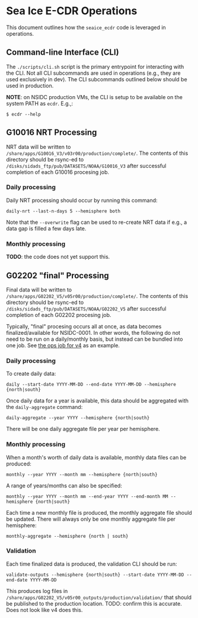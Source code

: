 # Sea Ice E-CDR Operations

This document outlines how the `seaice_ecdr` code is leveraged in operations.


## Command-line Interface (CLI)

The `./scripts/cli.sh` script is the primary entrypoint for interacting with the
CLI. Not all CLI subcommands are used in operations (e.g., they are used
exclusively in dev). The CLI subcommands outlined below should be used in
production.

**NOTE**: on NSIDC production VMs, the CLI is setup to be available on the
system PATH as `ecdr`. E.g.,:

```
$ ecdr --help
```

## G10016 NRT Processing

NRT data will be written to
`/share/apps/G10016_V3/v03r00/production/complete/`. The contents of this
directory should be rsync-ed to `/disks/sidads_ftp/pub/DATASETS/NOAA/G10016_V3`
after successful completion of each G10016 procesing job.

###  Daily processing

Daily NRT processing should occur by running this command:

```
daily-nrt --last-n-days 5 --hemisphere both
```

Note that the `--overwrite` flag can be used to re-create NRT data if e.g., a
data gap is filled a few days late.

### Monthly processing

**TODO**: the code does not yet support this.


## G02202 "final" Processing

Final data will be written to
`/share/apps/G02202_V5/v05r00/production/complete/`. The contents of this
directory should be rsync-ed to `/disks/sidads_ftp/pub/DATASETS/NOAA/G02202_V5`
after successful completion of each G02202 procesing job.

Typically, "final" procesing occurs all at once, as data becomes
finalized/available for NSIDC-0001. In other words, the following do not need to
be run on a daily/monthly basis, but instead can be bundled into one job. See
[the ops job for
v4](https://ci.jenkins-ops-2022.apps.int.nsidc.org/job/G02202_Generate_Dataset_Production)
as an example.

### Daily processing

To create daily data:

```
daily --start-date YYYY-MM-DD --end-date YYYY-MM-DD --hemisphere {north|south}
```

Once daily data for a year is available, this data should be aggregated with the
`daily-aggregate` command:

```
daily-aggregate --year YYYY --hemisphere {north|south}
```

There will be one daily aggregate file per year per hemisphere.

### Monthly processing

When a month's worth of daily data is available, monthly data files can be produced:

```
monthly --year YYYY --month mm --hemisphere {north|south}
```

A range of years/months can also be specified:


```
monthly --year YYYY --month mm --end-year YYYY --end-month MM --hemisphere {north|south}
```

Each time a new monthly file is produced, the monthly aggregate file should be
updated. There will always only be one monthly aggregate file per hemisphere:

```
monthly-aggregate --hemisphere {north | south}
```

### Validation

Each time finalized data is produced, the validation CLI should be run:


```
validate-outputs --hemisphere {north|south} --start-date YYYY-MM-DD --end-date YYYY-MM-DD
```

This produces log files in
`/share/apps/G02202_V5/v05r00_outputs/production/validation/` that should be
published to the production location. TODO: confirm this is accurate. Does not
look like v4 does this.
